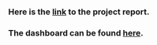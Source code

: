 ### Here is the [link](https://docs.google.com/document/d/1XobYV_LjKtJnQbAkA51AGEoSOOmOyb_aZ2Ih5VoEheo/edit?usp=sharing) to the project report.
### The dashboard can be found [here](https://public.tableau.com/views/Zomato_17239243801840/RestaurantAnalysis?:language=en-US&publish=yes&:sid=&:redirect=auth&:display_count=n&:origin=viz_share_link).
